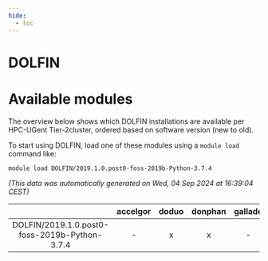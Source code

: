 ```yaml
---
hide:
  - toc
---
```


DOLFIN
======

# Available modules


The overview below shows which DOLFIN installations are available per HPC-UGent Tier-2cluster, ordered based on software version (new to old).

To start using DOLFIN, load one of these modules using a `module load` command like:

```shell
module load DOLFIN/2019.1.0.post0-foss-2019b-Python-3.7.4
```

*(This data was automatically generated on Wed, 04 Sep 2024 at 16:39:04 CEST)*  

| |accelgor|doduo|donphan|gallade|joltik|shinx|skitty|
| :---: | :---: | :---: | :---: | :---: | :---: | :---: | :---: |
|DOLFIN/2019.1.0.post0-foss-2019b-Python-3.7.4|-|x|x|-|x|-|-|
